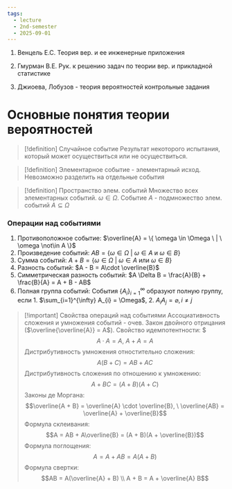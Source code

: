 ```yaml
---
tags:
  - lecture
  - 2nd-semester
  - 2025-09-01
---
```


1. Венцель Е.С. Теория вер. и ее инженерные приложения
2. Гмурман В.Е. Рук. к решению задач по теории вер. и прикладной статистике

3. Джиоева, Лобузов - теория вероятностей контрольные задания

# Основные понятия теории вероятностей

> [!definition] Случайное событие
> Результат некоторого испытания, который может осуществиться или не осуществиться.

> [!definition] Элементарное событие - элементарный исход.
> Невозможно разделить на отдельные события

> [!definition] Пространство элем. событий
> Множество всех элементарных событий.
> $\omega \in \Omega$. Событие $A$ - подмножество элем. событий $A \subseteq \Omega$

### Операции над событиями

1. Противоположное событие: $\overline{A} = \{ \omega \in \Omega \ | \ \omega \not\in A \}$
2. Произведение событий: $AB = \{ \omega \in \Omega \ | \ \omega \in A \ \text{и} \ \omega \in B \}$
3. Сумма событий: $A + B = \{ \omega \in \Omega \ | \ \omega \in A \ \text{или} \ \omega \in B \}$
4. Разность событий: $A - B = A\cdot \overline{B}$
5. Симметрическая разность событий: $A \Delta B = \frac{A}{B} + \frac{B}{A} = A + B - AB$
6. Полная группа событий: События $\{ A_{i} \}_{i=1}^{\infty}$ образуют полную группу, если  1. $\sum_{i=1}^{\infty} A_{i} = \Omega$, 2. $A_{i}A_{j} = \varnothing, i \neq j$

> [!important] Свойства операций над событиями
> Ассоциативность сложения и умножения событий - очев.
>  Закон двойного отрицания ($\overline{\overline{A}} = A$).
> Свойство идемпотентности: $$$A\cdot A = A, \ A + A = A$$
> Дистрибутивность умножения отностительно сложения: 
> $$A(B+C) = AB + AC$$
> Дистрибутивность сложения по отношению к умножению:
>  $$A + BC = (A + B)(A + C)$$
> Законы де Моргана:
> $$\overline{A + B} = \overline{A} \cdot \overline{B}, \ \overline{AB} = \overline{A} + \overline{B}$$
> Формула склеивания:
> $$A = AB + A\overline{B} = (A + B)(A + \overline{B})$$
> Формула поглощения:
> $$A = A + AB = A(A + B)$$
> Формула свертки:
> $$AB = A(\overline{A}  + B) \\ A + B = A + \overline{A} B$$

